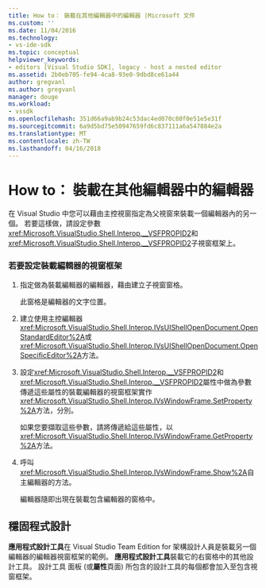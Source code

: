 ```yaml
---
title: How to： 裝載在其他編輯器中的編輯器 |Microsoft 文件
ms.custom: ''
ms.date: 11/04/2016
ms.technology:
- vs-ide-sdk
ms.topic: conceptual
helpviewer_keywords:
- editors [Visual Studio SDK], legacy - host a nested editor
ms.assetid: 2b0eb705-fe94-4ca8-93e0-9dbd8ce61a44
author: gregvanl
ms.author: gregvanl
manager: douge
ms.workload:
- vssdk
ms.openlocfilehash: 351d66a9ab9b24c53dac4ed070c80f0e51e5e31f
ms.sourcegitcommit: 6a9d5bd75e50947659fd6c837111a6a547884e2a
ms.translationtype: MT
ms.contentlocale: zh-TW
ms.lasthandoff: 04/16/2018
---
```

# <a name="how-to-host-an-editor-in-another-editor"></a>How to： 裝載在其他編輯器中的編輯器
在 Visual Studio 中您可以藉由主控視窗指定為父視窗來裝載一個編輯器內的另一個。 若要這樣做，請設定參數<xref:Microsoft.VisualStudio.Shell.Interop.__VSFPROPID2>和<xref:Microsoft.VisualStudio.Shell.Interop.__VSFPROPID2>子視窗框架上。  
  
### <a name="to-set-up-the-window-frame-to-host-an-editor"></a>若要設定裝載編輯器的視窗框架  
  
1.  指定做為裝載編輯器的編輯器，藉由建立子視窗窗格。  
  
     此窗格是編輯器的文字位置。  
  
2.  建立使用主控編輯器<xref:Microsoft.VisualStudio.Shell.Interop.IVsUIShellOpenDocument.OpenStandardEditor%2A>或<xref:Microsoft.VisualStudio.Shell.Interop.IVsUIShellOpenDocument.OpenSpecificEditor%2A>方法。  
  
3.  設定<xref:Microsoft.VisualStudio.Shell.Interop.__VSFPROPID2>和<xref:Microsoft.VisualStudio.Shell.Interop.__VSFPROPID2>屬性中做為參數傳遞這些屬性的裝載編輯器的視窗框架實作<xref:Microsoft.VisualStudio.Shell.Interop.IVsWindowFrame.SetProperty%2A>方法，分別。  
  
     如果您要擷取這些參數，請將傳遞給這些屬性，以<xref:Microsoft.VisualStudio.Shell.Interop.IVsWindowFrame.GetProperty%2A>方法。  
  
4.  呼叫<xref:Microsoft.VisualStudio.Shell.Interop.IVsWindowFrame.Show%2A>自主編輯器的方法。  
  
     編輯器隨即出現在裝載包含編輯器的窗格中。  
  
## <a name="robust-programming"></a>穩固程式設計  
 **應用程式設計工具**在 Visual Studio Team Edition for 架構設計人員是裝載另一個編輯器的編輯器視窗框架的範例。 **應用程式設計工具**裝載它的右窗格中的其他設計工具。 設計工具 面板 (或**屬性**頁面) 所包含的設計工具的每個都會加入至包含視窗框架。